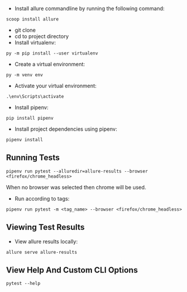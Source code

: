 
* Install allure commandline by running the following command:

```
scoop install allure
```

* git clone
* cd to project directory
* Install virtualenv:

```
py -m pip install --user virtualenv
```

* Create a virtual environment:

```
py -m venv env
```

* Activate your virtual environment:

```
.\env\Scripts\activate
```

* Install pipenv:

```
pip install pipenv
```

* Install project dependencies using pipenv:

```
pipenv install
```

## Running Tests

```
pipenv run pytest --alluredir=allure-results --browser <firefox/chrome_headless>
```

When no browser was selected then chrome will be used.

* Run according to tags:

```
pipenv run pytest -m <tag_name> --browser <firefox/chrome_headless>
```

## Viewing Test Results

* View allure results locally:

```
allure serve allure-results
```


## View Help And Custom CLI Options

```
pytest --help
```
